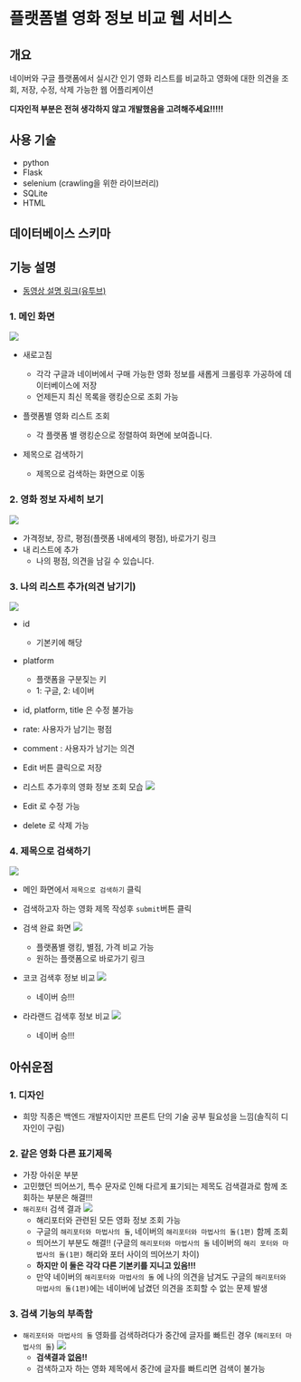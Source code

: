 # 플랫폼별 영화 정보 비교 웹 서비스

## 개요

네이버와 구글 플랫폼에서 실시간 인기 영화 리스트를 비교하고 영화에 대한 의견을 조회, 저장, 수정, 삭제 가능한 웹 어플리케이션

**디자인적 부분은 전혀 생각하지 않고 개발했음을 고려해주세요!!!!!**

## 사용 기술

* python
* Flask
* selenium (crawling을 위한 라이브러리)
* SQLite
* HTML

## 데이터베이스 스키마

## 기능 설명

* [동영상 설명 링크(유투브)](https://www.youtube.com/watch?v=5TGL4s7E3EE)

### 1. 메인 화면

![](https://i.ibb.co/CtrsmMS/image.jpg)

* 새로고침
    * 각각 구글과 네이버에서 구매 가능한 영화 정보를 새롭게 크롤링후 가공하에 데이터베이스에 저장
    * 언제든지 최신 목록을 랭킹순으로 조회 가능

* 플랫폼별 영화 리스트 조회
    * 각 플랫폼 별 랭킹순으로 정렬하여 화면에 보여줍니다.

* 제목으로 검색하기
    * 제목으로 검색하는 화면으로 이동

### 2. 영화 정보 자세히 보기

![](https://i.ibb.co/tcVtCcz/image.jpg)

* 가격정보, 장르, 평점(플랫폼 내에세의 평점), 바로가기 링크
* 내 리스트에 추가
    * 나의 평점, 의견을 남길 수 있습니다.

### 3. 나의 리스트 추가(의견 남기기)

![](https://i.ibb.co/Z1Zb6bJ/image.jpg)

* id
    * 기본키에 해당
* platform
    * 플랫폼을 구분짖는 키
    * 1: 구글, 2: 네이버
* id, platform, title 은 수정 불가능
* rate: 사용자가 남기는 평점
* comment : 사용자가 남기는 의견
* Edit 버튼 클릭으로 저장

* 리스트 추가후의 영화 정보 조회 모습
  ![](https://i.ibb.co/fQMPK4R/image.jpg)

* Edit 로 수정 가능
* delete 로 삭제 가능

### 4. 제목으로 검색하기

![](https://i.ibb.co/LYNrF2g/image.jpg)

* 메인 화면에서 `제목으로 검색하기` 클릭
* 검색하고자 하는 영화 제목 작성후 `submit`버튼 클릭
* 검색 완료 화면
  ![](https://i.ibb.co/QfzGPtV/image.jpg)
    * 플랫폼별 랭킹, 별점, 가격 비교 가능
    * 원하는 플랫폼으로 바로가기 링크


* 코코 검색후 정보 비교
  ![](https://i.ibb.co/7X2v6s4/image.jpg)
    * 네이버 승!!!


* 라라랜드 검색후 정보 비교
  ![](https://i.ibb.co/CHtBj5f/image.jpg)
    * 네이버 승!!!

## 아쉬운점

### 1. 디자인

* 희망 직종은 백엔드 개발자이지만 프론트 단의 기술 공부 필요성을 느낌(솔직히 디자인이 구림)

### 2. 같은 영화 다른 표기제목

* 가장 아쉬운 부분
* 고민했던 띄어쓰기, 특수 문자로 인해 다르게 표기되는 제목도 검색결과로 함께 조회하는 부분은 해결!!!
* `해리포터` 검색 결과
  ![](https://i.ibb.co/T4jN5kC/image.jpg)
    * 해리포터와 관련된 모든 영화 정보 조회 가능
    * 구글의 `해리포터와 마법사의 돌`, 네이버의 `해리포터와 마법사의 돌(1편)` 함께 조회
    * 띄어쓰기 부분도 해결!! (구글의 `해리포터와 마법사의 돌` 네이버의 `해리 포터와 마법사의 돌(1편)` 해리와 포터 사이의 띄어쓰기 차이)
    * **하지만 이 둘은 각각 다른 기본키를 지니고 있음!!!**
    * 만약 네이버의 `해리포터와 마법사의 돌` 에 나의 의견을 남겨도 구글의 `해리포터와 마법사의 돌(1편)`에는 네이버에 남겼던 의견을 조회할 수 없는 문제 발생

### 3. 검색 기능의 부족함

* `해리포터와 마법사의 돌` 영화를 검색하려다가 중간에 글자를 빠트린 경우 (`해리포터 마법사의 돌`)
  ![](https://i.ibb.co/93qrV6f/image.jpg)
    * **검색결과 없음!!**
    * 검색하고자 하는 영화 제목에서 중간에 글자를 빠트리면 검색이 불가능
  








